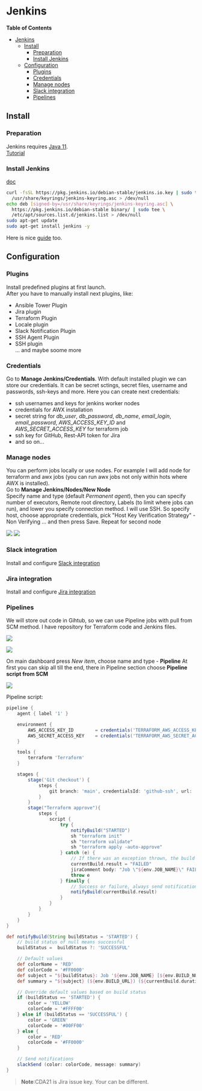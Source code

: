 # Jenkins

**Table of Contents**  
- [Jenkins](#jenkins)
  - [Install](#install)
    - [Preparation](#preparation)
    - [Install Jenkins](#install-jenkins)
  - [Configuration](#configuration)
    - [Plugins](#plugins)
    - [Credentials](#credentials)
    - [Manage nodes](#manage-nodes)
    - [Slack integration](#slack-integration)
    - [Pipelines](#pipelines)

## Install

### Preparation

Jenkins requires [Java 11](https://www.jenkins.io/doc/administration/requirements/java/).  
[Tutorial](https://www.digitalocean.com/community/tutorials/how-to-install-java-with-apt-on-ubuntu-20-04)

### Install Jenkins
[doc](https://www.jenkins.io/doc/book/installing/linux/#debianubuntu)
```bash
curl -fsSL https://pkg.jenkins.io/debian-stable/jenkins.io.key | sudo tee \
  /usr/share/keyrings/jenkins-keyring.asc > /dev/null
echo deb [signed-by=/usr/share/keyrings/jenkins-keyring.asc] \
  https://pkg.jenkins.io/debian-stable binary/ | sudo tee \
  /etc/apt/sources.list.d/jenkins.list > /dev/null
sudo apt-get update
sudo apt-get install jenkins -y
```

Here is nice [guide](https://www.cloudbooklet.com/how-to-install-jenkins-on-ubuntu-20-04-with-nginx-and-ssl/) too.

## Configuration

### Plugins

Install predefined plugins at first launch.  
After you have to manually install next plugins, like:   

- Ansible Tower Plugin
- Jira plugin
- Terraform Plugin
- Locale plugin
- Slack Notification Plugin
- SSH Agent Plugin
- SSH plugin  
... and maybe soome more 

### Credentials

Go to **Manage Jenkins/Credentials**. With default installed plugin we can store our credentials. It can be secret sctings, secret files, username and passwords, ssh-keys and more.
Here you can create next credentials:  

- ssh usernames and keys for jenkins worker nodes
- credentials for AWX installation
- secret string for *db_user*, *db_password*, *db_name*, *email_login*, *email_password*, *AWS_ACCESS_KEY_ID* and *AWS_SECRET_ACCESS_KEY* for terraform job
-  ssh key for GitHub, Rest-API token for Jira
-  and so on...
  
### Manage nodes

You can perform jobs locally or use nodes. For example I will add node for terraform and awx jobs (you can run awx jobs not only within hots where AWX is installed).  
Go to **Manage Jenkins/Nodes/New Node**  
Specify name and type (default *Permanent agent*), then you can specify number of executors, Remote root directory, Labels (to limit where jobs can run), and lower you specify connection method. I will use SSH. So specify host, choose appropriate credentials, pick "Host Key Verification Strategy" - Non Verifying ... and then press Save. Repeat for second node

![](img/node_1.jpg)
![](img/node_2.jpg)

### Slack integration

Install and configure [Slack integration](https://jenkins.io/doc/book/installing/linux/#slack-integration)


### Jira integration

Install and configure [Jira integration](https://jenkins.io/doc/book/installing/linux/#jira-integration)

### Pipelines

We will store out code in Gihtub, so we can use Pipeline jobs with pull from SCM method.
I have repository for Terraform code and Jenkins files.

![](img/jenkins-git.jpg)

![](img/terraform-git.jpg)

On main dashboard press *New item*, choose name and type - **Pipeline**
At first you can skip all till the end, there in Pipeline section choose **Pipeline script from SCM** 

![](img/terraform_pipeline.jpg)

Pipeline script:

```groovy
pipeline {
    agent { label '1' }

    environment {
        AWS_ACCESS_KEY_ID        = credentials('TERRAFORM_AWS_ACCESS_KEY_ID')
        AWS_SECRET_ACCESS_KEY    = credentials('TERRAFORM_AWS_SECRET_ACCESS_KEY')
    }

    tools {
        terraform 'Terraform'
    }

    stages {
        stage('Git checkout') {
            steps {
                git branch: 'main', credentialsId: 'github-ssh', url: 'YOUR_GITHUB_REPOSITORY'
            }
        }
        stage("Terraform approve"){
            steps {
                script {
                    try {
                        notifyBuild("STARTED")
                        sh "terraform init"
                        sh "terraform validate"
                        sh "terraform apply -auto-approve"
                    } catch (e) {
                        // If there was an exception thrown, the build failed
                        currentBuild.result = "FAILED"
                        jiraComment body: "Job \"${env.JOB_NAME}\" FAILED! ${env.BUILD_URL}", issueKey: 'CDA-21'
                        throw e
                    } finally {
                        // Success or failure, always send notifications
                        notifyBuild(currentBuild.result)
                    }
                }
            }
        }
    }
}

def notifyBuild(String buildStatus = 'STARTED') {
    // build status of null means successful
    buildStatus =  buildStatus ?: 'SUCCESSFUL'

    // Default values
    def colorName = 'RED'
    def colorCode = '#FF0000'
    def subject = "${buildStatus}: Job '${env.JOB_NAME} [${env.BUILD_NUMBER}]'"
    def summary = "${subject} (${env.BUILD_URL}) (${currentBuild.durationString})"

    // Override default values based on build status
    if (buildStatus == 'STARTED') {
        color = 'YELLOW'
        colorCode = '#FFFF00'
    } else if (buildStatus == 'SUCCESSFUL') {
        color = 'GREEN'
        colorCode = '#00FF00'
    } else {
        color = 'RED'
        colorCode = '#FF0000'
    }

    // Send notifications
    slackSend (color: colorCode, message: summary)
}
```

> **Note**:CDA21 is Jira issue key. Your can be different.


